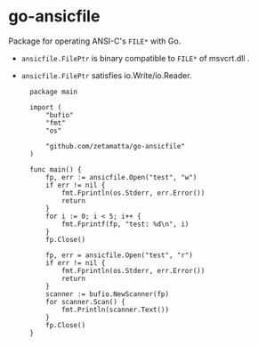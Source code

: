 go-ansicfile
============

Package for operating ANSI-C's `FILE*` with Go.

- `ansicfile.FilePtr` is binary compatible to `FILE*` of msvcrt.dll .
- `ansicfile.FilePtr` satisfies io.Write/io.Reader.

        package main

        import (
            "bufio"
            "fmt"
            "os"

            "github.com/zetamatta/go-ansicfile"
        )

        func main() {
            fp, err := ansicfile.Open("test", "w")
            if err != nil {
                fmt.Fprintln(os.Stderr, err.Error())
                return
            }
            for i := 0; i < 5; i++ {
                fmt.Fprintf(fp, "test: %d\n", i)
            }
            fp.Close()

            fp, err = ansicfile.Open("test", "r")
            if err != nil {
                fmt.Fprintln(os.Stderr, err.Error())
                return
            }
            scanner := bufio.NewScanner(fp)
            for scanner.Scan() {
                fmt.Println(scanner.Text())
            }
            fp.Close()
        }
